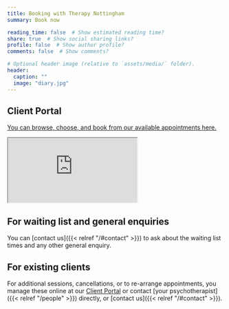 ```yaml
---
title: Booking with Therapy Nottingham
summary: Book now

reading_time: false  # Show estimated reading time?
share: true  # Show social sharing links?
profile: false  # Show author profile?
comments: false  # Show comments?

# Optional header image (relative to `assets/media/` folder).
header:
  caption: ""
  image: "diary.jpg"
---
```


## Client Portal

[You can browse, choose, and book from our available appointments here.](https://clientportal.uk.powerdiary.com/clientportal/therapynottingham)

<iframe src="https://clientportal.uk.powerdiary.com/clientportal/therapynottingham" 

  id="powerdiary_portal"  
  height="1000px"  
  width="100%"  
  border="none"></iframe>  
<script src="https://clientportal.powerdiary.com/dist/portalEmbed.js"></script>

## For waiting list and general enquiries
  
You can [contact us]({{< relref "/#contact" >}}) to ask about the waiting list times and any other general enquiry.


## For existing clients

For additional sessions, cancellations, or to re-arrange appointments, you manage these online at our [Client Portal](https://clientportal.uk.powerdiary.com/clientportal/therapynottingham) or contact [your psychotherapist]({{< relref "/people" >}}) directly, or [contact us]({{< relref "/#contact" >}}).
